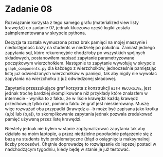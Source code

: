 # Zadanie 08

Rozwiązanie korzysta z tego samego grafu (materialized view listy krawędzi) co zadanie 07,
jednak kluczowa część logiki została zaimplementowana w skrypcie pythona.

Decyzja ta została wymuszona przez brak pamięci na mojej maszynie i niedostępność bazy na students w niedzielę po południu.
Zamiast jednego zapytania sql, które rekurencyjnie chodziłoby po wszystkich spójnych składowych, postanowiłem
napisać zapytanie parametryzowane początkowym wierzchołkiem. Następnie to zapytanie wywołuję w skrypcie `graph_components.py`
dla każdego z wierzchołków, jednocześnie pamiętając listę już odwiedzonych wierzchołków w pamięci, tak aby nigdy nie
wywołać zapytania na wierzchołku z już odwiedzonej składowej.

Zapytanie przeszukujące graf korzysta z konstrukcji `WITH RECURSIVE`, jest jednak trochę bardziej skomplikowane niż
przykłady które znalazłem w internecie - wynika to z faktu, że w liście krawędzi każdą krawędź przechowuję tylko raz,
pomimo faktu że graf jest nieskierowany. Muszę więc rozważać oba przypadki (krawędź a--b może być zapisana jako krotka (a,b) lub (b,a)),
to skomplikowanie zapytania jednak pozwala zredukować pamięć używaną przez listę krawędzi.

Niestety jednak nie byłem w stanie zoptymalizować zapytania tak aby działało na moim laptopie, a przez niedzielne popołudnie
połączenie się z bazą na students było problematyczne (błąd o osiągnięciu maksymalnej liczby procesów). Chętnie doprowadzę to 
rozwiązanie do lepszej postaci w nadchodzącym tygodniu, kiedy będę w stanie je już testować.
